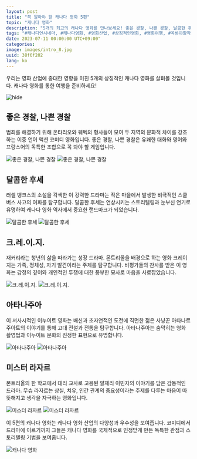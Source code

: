 ```yaml
---
layout: post
title: "꼭 알아야 할 캐나다 영화 5편"
topic: "캐나다 영화"
description: "5개의 최고의 캐나다 영화를 만나보세요! 좋은 경찰, 나쁜 경찰, 달콤한 후세, 크.레.이.지., 아타나주아, 미스터 라자르."
tags: "#캐나디언시네마, #캐나다영화, #영화산업, #상징적인영화, #영화여행, #꼭봐야할작품"
date: 2023-07-11 00:00:00 UTC+09:00"
categories: 
image: images/intro_8.jpg
uuid: 38f6f202
lang: ko
---
```


우리는 영화 산업에 중대한 영향을 미친 5개의 상징적인 캐나다 영화를 살펴볼 것입니다. 캐나다 영화를 통한 여행을 준비하세요!

![hide](images/intro_8.jpg)


## 좋은 경찰, 나쁜 경찰
범죄를 해결하기 위해 온타리오와 퀘벡의 형사들이 모여 두 지역의 문화적 차이를 강조하는 이중 언어 액션 코미디 영화입니다. 좋은 경찰, 나쁜 경찰은 유쾌한 대화와 영어와 프랑스어의 독특한 조합으로 꼭 봐야 할 게임입니다.

![좋은 경찰, 나쁜 경찰](images/main1_5.jpg)
![좋은 경찰, 나쁜 경찰](images/main1_4.jpg)


## 달콤한 후세
러셀 뱅크스의 소설을 각색한 이 강력한 드라마는 작은 마을에서 발생한 비극적인 스쿨버스 사고의 여파를 탐구합니다. 달콤한 후세는 연상시키는 스토리텔링과 눈부신 연기로 유명하여 캐나다 영화 역사에서 중요한 랜드마크가 되었습니다.

![달콤한 후세](images/main2_8.jpg)
![달콤한 후세](images/main2_7.jpg)


## 크.레.이.지.
재커리라는 청년의 삶을 따라가는 성장 드라마. 몬트리올을 배경으로 하는 영화 크레이지는 가족, 정체성, 자기 발견이라는 주제를 탐구합니다. 비평가들의 찬사를 받은 이 영화는 감정의 깊이와 개인적인 투쟁에 대한 풍부한 묘사로 마음을 사로잡았습니다.

![크.레.이.지.](images/main3_6.jpg)
![크.레.이.지.](images/main3_5.jpg)


## 아타나주아
이 서사시적인 이누이트 영화는 배신과 초자연적인 도전에 직면한 젊은 사냥꾼 아타나르주아트의 이야기를 통해 고대 전설과 전통을 탐구합니다. 아타나주아는 숨막히는 영화 촬영법과 이누이트 문화의 진정한 표현으로 유명합니다.

![아타나주아](images/main4_7.png)
![아타나주아](images/main4_6.jpg)


## 미스터 라자르
몬트리올의 한 학교에서 대리 교사로 고용된 알제리 이민자의 이야기를 담은 감동적인 드라마. 무슈 라자르는 상실, 치유, 인간 관계의 중요성이라는 주제를 다루는 마음이 따뜻해지고 생각을 자극하는 영화입니다.

![미스터 라자르](images/main5_10.jpg)
![미스터 라자르](images/main5_9.jpg)




이 5편의 캐나다 영화는 캐나다 영화 산업의 다양성과 우수성을 보여줍니다. 코미디에서 드라마에 이르기까지 그들은 캐나다 영화를 국제적으로 인정받게 만든 독특한 관점과 스토리텔링 기법을 보여줍니다.

![캐나다 영화](images/intro_7.jpg)
